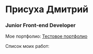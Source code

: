 

# Присуха Дмитрий
### Junior Front-end Developer

Мое портфолио:
[Тестовое портфолио](https://disnow.github.io/portfolio-works/my_portf/ "Мое первое портфолио")


Список моих работ:
